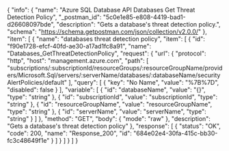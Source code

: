 {
  "info": {
    "name": "Azure SQL Database API Databases Get Threat Detection Policy",
    "_postman_id": "5c0e1e85-e808-4419-bad1-d26608097bde",
    "description": "Gets a database's threat detection policy.",
    "schema": "https://schema.getpostman.com/json/collection/v2.0.0/"
  },
  "item": [
    {
      "name": "databases threat detection policy",
      "item": [
        {
          "id": "f90e1728-efcf-40fd-ae30-a17ad1fc8a91",
          "name": "Databases_GetThreatDetectionPolicy",
          "request": {
            "url": {
              "protocol": "http",
              "host": "management.azure.com",
              "path": [
                "subscriptions/:subscriptionId/resourceGroups/:resourceGroupName/providers/Microsoft.Sql/servers/:serverName/databases/:databaseName/securityAlertPolicies/default"
              ],
              "query": [
                {
                  "key": "No Name",
                  "value": "%7B%7D",
                  "disabled": false
                }
              ],
              "variable": [
                {
                  "id": "databaseName",
                  "value": "{}",
                  "type": "string"
                },
                {
                  "id": "subscriptionId",
                  "value": "subscriptionId",
                  "type": "string"
                },
                {
                  "id": "resourceGroupName",
                  "value": "resourceGroupName",
                  "type": "string"
                },
                {
                  "id": "serverName",
                  "value": "serverName",
                  "type": "string"
                }
              ]
            },
            "method": "GET",
            "body": {
              "mode": "raw"
            },
            "description": "Gets a database's threat detection policy"
          },
          "response": [
            {
              "status": "OK",
              "code": 200,
              "name": "Response_200",
              "id": "684e02e4-30fa-415c-bb30-fc3c48649f1e"
            }
          ]
        }
      ]
    }
  ]
}